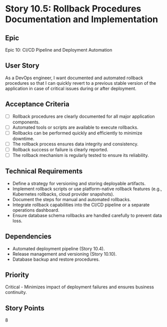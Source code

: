 # Story 10.5: Rollback Procedures Documentation and Implementation

## Epic
Epic 10: CI/CD Pipeline and Deployment Automation

## User Story
As a DevOps engineer, I want documented and automated rollback procedures so that I can quickly revert to a previous stable version of the application in case of critical issues during or after deployment.

## Acceptance Criteria
- [ ] Rollback procedures are clearly documented for all major application components.
- [ ] Automated tools or scripts are available to execute rollbacks.
- [ ] Rollbacks can be performed quickly and efficiently to minimize downtime.
- [ ] The rollback process ensures data integrity and consistency.
- [ ] Rollback success or failure is clearly reported.
- [ ] The rollback mechanism is regularly tested to ensure its reliability.

## Technical Requirements
- Define a strategy for versioning and storing deployable artifacts.
- Implement rollback scripts or use platform-native rollback features (e.g., Kubernetes rollbacks, cloud provider snapshots).
- Document the steps for manual and automated rollbacks.
- Integrate rollback capabilities into the CI/CD pipeline or a separate operations dashboard.
- Ensure database schema rollbacks are handled carefully to prevent data loss.

## Dependencies
- Automated deployment pipeline (Story 10.4).
- Release management and versioning (Story 10.10).
- Database backup and restore procedures.

## Priority
Critical - Minimizes impact of deployment failures and ensures business continuity.

## Story Points
8
